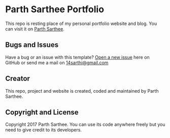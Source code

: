 # Parth Sarthee Portfolio

This repo is resting place of my personal portfolio website and blog.
You can visit it on [Parth Sarthee](http://parthsarthee.com).

## Bugs and Issues

Have a bug or an issue with this template? [Open a new issue](https://github.com/Vetronus/ParthSarthee/issues) here on GitHub or
send me a mail on 14sarthi@gmail.com

## Creator

This repo, project and website is created, coded and maintained by Parth
Sarthee.

## Copyright and License

Copyright 2017 Parth Sarthee. You can use its code anywhere freely but you need to give credit to its developers.